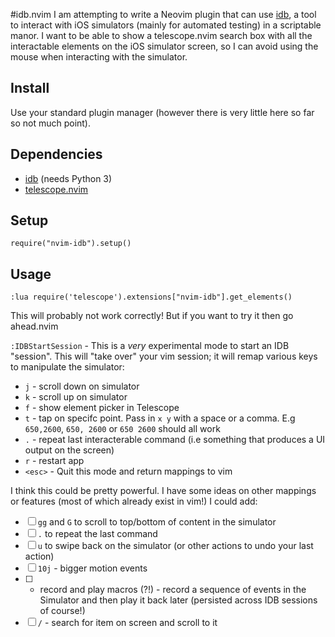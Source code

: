 #idb.nvim
I am attempting to write a Neovim plugin that can use [idb](https://fbidb.io/), a tool to interact with iOS simulators (mainly for automated testing) in a scriptable manor. I want to be able to show a telescope.nvim search box with all the interactable elements on the iOS simulator screen, so I can avoid using the mouse when interacting with the simulator.

## Install

Use your standard plugin manager (however there is very little here so far so not much point).

## Dependencies
- [idb](https://github.com/facebook/idb) (needs Python 3)
- [telescope.nvim](https://github.com/nvim-telescope/telescope.nvim/tree/master)

## Setup
```
require("nvim-idb").setup()
```

## Usage
```
:lua require('telescope').extensions["nvim-idb"].get_elements()
```
This will probably not work correctly! But if you want to try it then go ahead.nvim

`:IDBStartSession` - This is a _very_ experimental mode to start an IDB "session". This will "take over" your vim session; it will remap various keys to manipulate the simulator:
- `j` - scroll down on simulator
- `k` - scroll up on simulator
- `f` - show element picker in Telescope
- `t` - tap on specifc point. Pass in `x y` with a space or a comma. E.g `650,2600`, `650, 2600` or `650 2600` should all work
- `.` - repeat last interacterable command (i.e something that produces a UI output on the screen)
- `r` - restart app
- `<esc>` - Quit this mode and return mappings to vim

I think this could be pretty powerful. I have some ideas on other mappings or features (most of which already exist in vim!) I could add:
- [ ] `gg` and `G` to scroll to top/bottom of content in the simulator
- [ ] `.` to repeat the last command
- [ ] `u` to swipe back on the simulator (or other actions to undo your last action)
- [ ] `10j` - bigger motion events
- [ ] - record and play macros (?!) - record a sequence of events in the Simulator and then play it back later (persisted across IDB sessions of course!)
- [ ] `/` - search for item on screen and scroll to it
